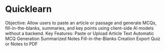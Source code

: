 # Quicklearn
Objective: Allow users to paste an article or passage and generate MCQs,
fill-in-the-blanks, summaries, and key points using client-side AI models without a backend. 
Key Features:   Paste or Upload Article Text Automatic MCQ Generation Summarized Notes 
Fill-in-the-Blanks Creation Export Quiz or Notes to PDF
